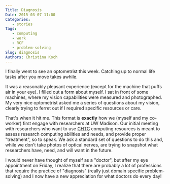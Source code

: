 ```yaml
---
Title: Diagnosis
Date: 2015-03-07 11:00
Categories: 
   - stories
Tags: 
   - computing
   - work
   - RCF
   - problem-solving
Slug: diagnosis
Authors: Christina Koch
---
```


I finally went to see an optometrist this week. Catching up to normal life tasks after you move takes awhile.

It was a reasonably pleasant experience (except for the machine that puffs air in your eye).  I filled out a form about myself.  I sat in front of some machines, where my vision capabilities were measured and photographed.  My very nice optometrist asked me a series of questions about my vision, clearly trying to ferret out if I required specific resources or care.  

That's when it hit me.  This format is **exactly** how we (myself and my co-worker) first engage with researchers at UW Madison.  Our initial meeting with researchers who want to use [CHTC](http://chtc.cs.wisc.edu) computing resources is meant to assess research computing abilities and needs, and provide proper "treatment", so to speak.  We ask a standard set of questions to do this and, while we don't take photos of optical nerves, are trying to snapshot what researchers have, need, and will want in the future.  

I would never have thought of myself as a "doctor", but after my eye appointment on Friday, I realize that there are probably a lot of professions that require the practice of "diagnosis" (really just domain specific problem-solving) and I now have a new appreciation for what doctors do every day! 
